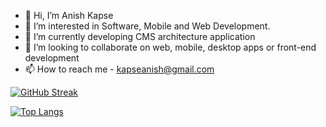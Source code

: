 - 👋 Hi, I’m Anish Kapse
- 👀 I’m interested in Software, Mobile and Web Development.
- 🌱 I’m currently developing CMS architecture application
- 💞️ I’m looking to collaborate on web, mobile, desktop apps or front-end development
- 📫 How to reach me - kapseanish@gmail.com

[![GitHub Streak](http://github-readme-streak-stats.herokuapp.com?user=theonlyanish&theme=dark&background=000000)](https://git.io/streak-stats)

[![Top Langs](https://github-readme-stats.vercel.app/api/top-langs/?username=theonlyanish&layout=compact&theme=vision-friendly-dark)](https://github.com/anuraghazra/github-readme-stats)


<!---
theonlyanish/theonlyanish is a ✨ special ✨ repository because its `README.md` (this file) appears on your GitHub profile.
You can click the Preview link to take a look at your changes.
--->
